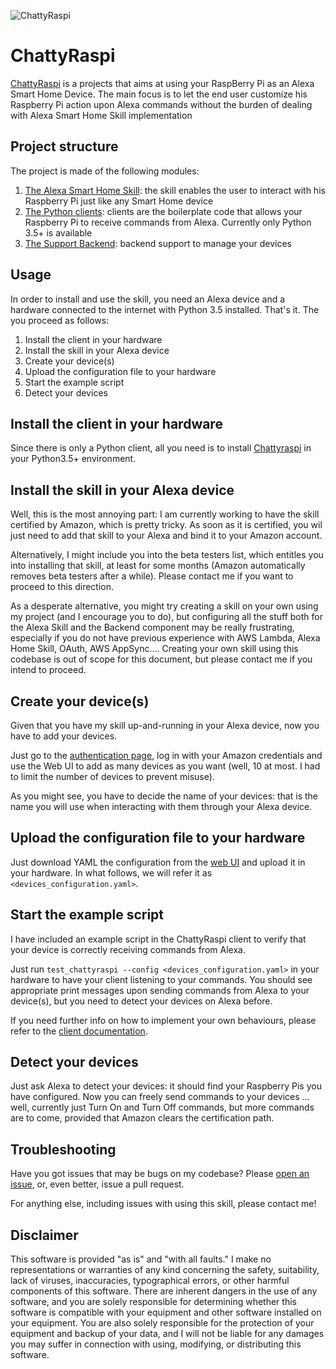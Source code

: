 ![ChattyRaspi](https://www.mirko.io/assets/img/portfolio/chattyraspi_100x100.png)

ChattyRaspi
===========

[ChattyRaspi](https://www.github.com/fcracker79/chattyraspi) is a projects that aims at using your RaspBerry Pi as an Alexa Smart Home Device. The main focus is to let the end user customize his Raspberry Pi action upon Alexa commands without the burden of dealing with Alexa Smart Home Skill implementation

Project structure
-----------------

The project is made of the following modules:

1. [The Alexa Smart Home Skill](https://www.github.com/fcracker79/chattyraspi/skill): the skill enables the user to interact with his Raspberry Pi just like any Smart Home device
2. [The Python clients](https://www.github.com/fcracker79/chattyraspi/clients): clients are the boilerplate code that allows your Raspberry Pi to receive commands from Alexa. Currently only Python 3.5+ is available
3. [The Support Backend](https://www.github.com/fcracker79/chattyraspi/backend): backend support to manage your devices

Usage
-----

In order to install and use the skill, you need an Alexa device and a hardware connected to the internet with Python 3.5 installed. That's it. The you proceed as follows:

1. Install the client in your hardware
2. Install the skill in your Alexa device
3. Create your device(s)
4. Upload the configuration file to your hardware
5. Start the example script
6. Detect your devices

Install the client in your hardware
-----------------------------------

Since there is only a Python client, all you need is to install [Chattyraspi](https://pypi.org/project/chattyraspi/) in your Python3.5+ environment.

Install the skill in your Alexa device
--------------------------------------

Well, this is the most annoying part: I am currently working to have the skill certified by Amazon, which is pretty tricky.
As soon as it is certified, you wil just need to add that skill to your Alexa and bind it to your Amazon account.

Alternatively, I might include you into the beta testers list, which entitles you into installing that skill, at least for some months (Amazon automatically removes beta testers after a while). Please contact me if you want to proceed to this direction.

As a desperate alternative, you might try creating a skill on your own using my project (and I encourage you to do), but configuring all the stuff both for the Alexa Skill and the Backend component may be really frustrating, especially if you do not have previous experience with AWS Lambda, Alexa Home Skill, OAuth, AWS AppSync....
Creating your own skill using this codebase is out of scope for this document, but please contact me if you intend to proceed.

Create your device(s)
---------------------

Given that you have my skill up-and-running in your Alexa device, now you have to add your devices.

Just go to the [authentication page](https://chattyraspi.mirko.io), log in with your Amazon credentials and use the Web UI to add as many devices as you want (well, 10 at most. I had to limit the number of devices to prevent misuse).

As you might see, you have to decide the name of your devices: that is the name you will use when interacting with them through your Alexa device.

Upload the configuration file to your hardware
----------------------------------------------

Just download YAML the configuration from the [web UI](https://chattyraspi.mirko.io) and upload it in your hardware.
In what follows, we will refer it as `<devices_configuration.yaml>`.

Start the example script
------------------------

I have included an example script in the ChattyRaspi client to verify that your device is correctly receiving commands from Alexa.

Just run `test_chattyraspi --config <devices_configuration.yaml>` in your hardware to have your client listening to your commands. You should see appropriate print messages upon sending commands from Alexa to your device(s), but you need to detect your devices on Alexa before.

If you need further info on how to implement your own behaviours, please refer to the [client documentation](https://github.com/fcracker79/chattyraspi/blob/master/clients/generic/README.md).

Detect your devices
-------------------

Just ask Alexa to detect your devices: it should find your Raspberry Pis you have configured. Now you can freely send commands to your devices ... well, currently just Turn On and Turn Off commands, but more commands are to come, provided that Amazon clears the certification path.

Troubleshooting
---------------
Have you got issues that may be bugs on my codebase? Please [open an issue](https://github.com/fcracker79/chattyraspi/issues), or, even better, issue a pull request.

For anything else, including issues with using this skill, please contact me!

Disclaimer
----------
This software is provided "as is" and "with all faults." I make no representations or warranties of any kind concerning the safety, suitability, lack of viruses, inaccuracies, typographical errors, or other harmful components of this software. There are inherent dangers in the use of any software, and you are solely responsible for determining whether this software is compatible with your equipment and other software installed on your equipment. You are also solely responsible for the protection of your equipment and backup of your data, and I will not be liable for any damages you may suffer in connection with using, modifying, or distributing this software.